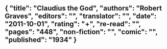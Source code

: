 {
 "title": "Claudius the God",
 "authors": "Robert Graves",
 "editors": "",
 "translator": "",
 "date": "2011-10-01",
 "rating": "+",
 "re-read": "",
 "pages": "448",
 "non-fiction": "",
 "comic": "",
 "published": "1934"
}
---


